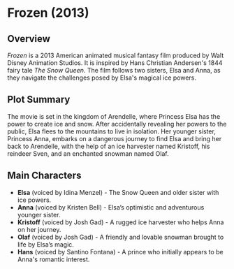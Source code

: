 # Frozen (2013)

## Overview

*Frozen* is a 2013 American animated musical fantasy film produced by Walt Disney Animation Studios. It is inspired by Hans Christian Andersen's 1844 fairy tale *The Snow Queen*. The film follows two sisters, Elsa and Anna, as they navigate the challenges posed by Elsa's magical ice powers.

## Plot Summary

The movie is set in the kingdom of Arendelle, where Princess Elsa has the power to create ice and snow. After accidentally revealing her powers to the public, Elsa flees to the mountains to live in isolation. Her younger sister, Princess Anna, embarks on a dangerous journey to find Elsa and bring her back to Arendelle, with the help of an ice harvester named Kristoff, his reindeer Sven, and an enchanted snowman named Olaf.

## Main Characters

- **Elsa** (voiced by Idina Menzel) - The Snow Queen and older sister with ice powers.
- **Anna** (voiced by Kristen Bell) - Elsa’s optimistic and adventurous younger sister.
- **Kristoff** (voiced by Josh Gad) - A rugged ice harvester who helps Anna on her journey.
- **Olaf** (voiced by Josh Gad) - A friendly and lovable snowman brought to life by Elsa’s magic.
- **Hans** (voiced by Santino Fontana) - A prince who initially appears to be Anna's romantic interest.

